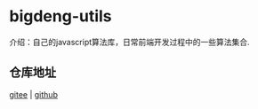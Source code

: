 # bigdeng-utils
介绍：自己的javascript算法库，日常前端开发过程中的一些算法集合.

## 仓库地址
<a href="https://gitee.com/pigdeng/bigdeng-utils.git">gitee</a> | 
<a href="https://github.com/pigdeng/bigdeng-utils.git">github</a>  









